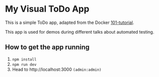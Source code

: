 # My Visual ToDo App

This is a simple ToDo app, adapted from the Docker 
[101-tutorial](https://github.com/dockersamples/101-tutorial).

This app is used for demos during different talks about automated
testing.


## How to get the app running
1. `npm install`
2. `npm run dev`
3. Head to http://localhost:3000 `(admin:admin)`
